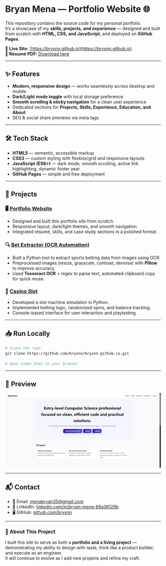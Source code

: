 # Bryan Mena — Portfolio Website 🌐

This repository contains the source code for my personal portfolio.  
It’s a showcase of my **skills, projects, and experience** — designed and built from scratch with **HTML, CSS, and JavaScript**, and deployed on **GitHub Pages**.

🔗 **Live Site:** [https://bryxnn.github.io](https://bryxnn.github.io)  
📄 **Résumé PDF:** [Download here](resume.pdf)  

---

## ✨ Features
- **Modern, responsive design** — works seamlessly across desktop and mobile
- **Dark/Light mode toggle** with local storage preference
- **Smooth scrolling & sticky navigation** for a clean user experience
- Dedicated sections for **Projects, Skills, Experience, Education, and About**
- SEO & social share previews via meta tags

---

## 🛠️ Tech Stack
- **HTML5** — semantic, accessible markup
- **CSS3** — custom styling with flexbox/grid and responsive layouts
- **JavaScript (ES6+)** — dark mode, smooth scrolling, active link highlighting, dynamic footer year
- **GitHub Pages** — simple and free deployment

---

## 🚀 Projects

### 🖥️ [Portfolio Website](https://github.com/bryxnn/bryxnn.github.io)
- Designed and built this portfolio site from scratch.
- Responsive layout, dark/light themes, and smooth navigation.
- Integrated résumé, skills, and case study sections in a polished format.

### 🔍 [Bet Extractor (OCR Automation)](https://github.com/bryxnn/new-extractor)
- Built a Python tool to extract sports betting data from images using OCR.
- Preprocessed images (resize, grayscale, contrast, denoise) with **Pillow** to improve accuracy.
- Used **Tesseract OCR** + regex to parse text, automated clipboard copy for quick reuse.

### 🎰 [Casino Slot](https://github.com/bryxnn/CasinoSlot)
- Developed a slot machine simulation in Python.
- Implemented betting logic, randomized spins, and balance tracking.
- Console-based interface for user interaction and playtesting.

---

## 📥 Run Locally
```bash
# Clone the repo
git clone https://github.com/bryxnn/bryxnn.github.io.git

# Open index.html in your browser
```

---

## 📸 Preview
![Portfolio Screenshot](screenshot.png)

---

## 📬 Contact
- 📧 Email: [menabryan35@gmail.com](mailto:menabryan35@gmail.com)  
- 💼 LinkedIn: [linkedin.com/in/bryan-mena-66a36129b](https://www.linkedin.com/in/bryan-mena-66a36129b/)  
- 🖥️ GitHub: [github.com/bryxnn](https://github.com/bryxnn)  

---

### 📝 About This Project
I built this site to serve as both a **portfolio and a living project** — demonstrating my ability to design with taste, think like a product builder, and execute as an engineer.  
It will continue to evolve as I add new projects and refine my craft.
